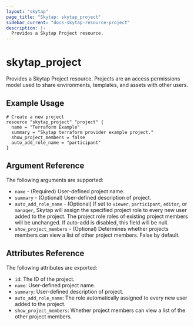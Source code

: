 ```yaml
---
layout: "skytap"
page_title: "Skytap: skytap_project"
sidebar_current: "docs-skytap-resource-project"
description: |-
  Provides a Skytap Project resource.
---
```


# skytap\_project

Provides a Skytap Project resource. Projects are an access permissions model used to share environments, 
templates, and assets with other users.

## Example Usage


```hcl
# Create a new project
resource "skytap_project" "project" {
  name = "Terraform Example"
  summary = "Skytap terraform provider example project."
  show_project_members = false
  auto_add_role_name = "participant"
}
```

## Argument Reference

The following arguments are supported:

* `name` - (Required) User-defined project name.
* `summary` - (Optional) User-defined description of project.
* `auto_add_role_name` - (Optional) If set to `viewer`, `participant`, `editor`, or `manager`, Skytap will assign the specified project role to every new user added to the project. The project role roles of existing project members will be unchanged. If auto-add is disabled, this field will be null.
* `show_project_members` - (Optional) Determines whether projects members can view a list of other project members. False by default.

## Attributes Reference

The following attributes are exported:

* `id`: The ID of the project.
* `name`: User-defined project name.
* `summary`: User-defined description of project.
* `auto_add_role_name`: The role automatically assigned to every new user added to the project.
* `show_project_members`: Whether project members can view a list of the other project members.
